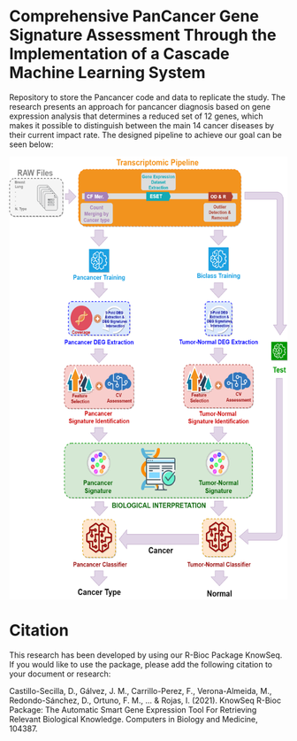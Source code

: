 # Comprehensive PanCancer Gene Signature Assessment Through the Implementation of a Cascade Machine Learning System
Repository to store the Pancancer code and data to replicate the study. The research presents an approach for pancancer diagnosis based on gene expression analysis that determines a reduced set of 12 genes, which makes it possible to distinguish between the main 14 cancer diseases by their current impact rate. The designed pipeline to achieve our goal can be seen below:


<img align="center" src="pancancer.png" height="800"/>

# Citation
This research has been developed by using our R-Bioc Package KnowSeq. If you would like to use the package, please add the following citation to your document or research:

Castillo-Secilla, D., Gálvez, J. M., Carrillo-Perez, F., Verona-Almeida, M., Redondo-Sánchez, D., Ortuno, F. M., ... & Rojas, I. (2021). KnowSeq R-Bioc Package: The Automatic Smart Gene Expression Tool For Retrieving Relevant Biological Knowledge. Computers in Biology and Medicine, 104387.
